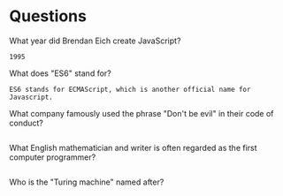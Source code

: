 # Questions

What year did Brendan Eich create JavaScript?

```
1995
```

What does "ES6" stand for?

```
ES6 stands for ECMAScript, which is another official name for Javascript.
```

What company famously used the phrase "Don't be evil" in their code of conduct?

```

```

What English mathematician and writer is often regarded as the first computer programmer?

```

```

Who is the "Turing machine" named after?

```

```
